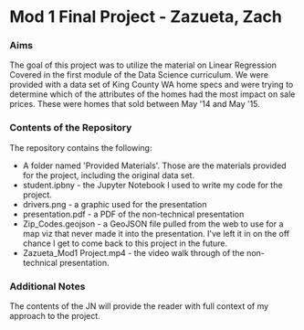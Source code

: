 # Mod 1 Final Project - Zazueta, Zach

### Aims
The goal of this project was to utilize the material on Linear Regression Covered in the first module of the Data Science curriculum. We were provided with a data set of King County WA home specs and were trying to determine which of the attributes of the homes had the most impact on sale prices. These were homes that sold between May '14 and May '15.

### Contents of the Repository
The repository contains the following:
* A folder named 'Provided Materials'. Those are the materials provided for the project, including the original data set.
* student.ipbny - the Jupyter Notebook I used to write my code for the project.
* drivers.png - a graphic used for the presentation
* presentation.pdf - a PDF of the non-technical presentation
* Zip_Codes.geojson - a GeoJSON file pulled from the web to use for a map viz that never made it into the presentation. I've left it in on the off chance I get to come back to this project in the future.
* Zazueta_Mod1 Project.mp4 - the video walk through of the non-technical presentation.

### Additional Notes
The contents of the JN will provide the reader with full context of my approach to the project.

